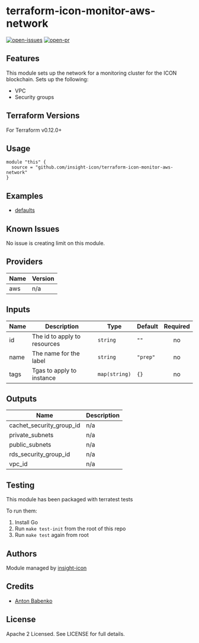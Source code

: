 # terraform-icon-monitor-aws-network

[![open-issues](https://img.shields.io/github/issues-raw/insight-icon/terraform-icon-monitor-aws-network?style=for-the-badge)](https://github.com/insight-icon/terraform-icon-monitor-aws-network/issues)
[![open-pr](https://img.shields.io/github/issues-pr-raw/insight-icon/terraform-icon-monitor-aws-network?style=for-the-badge)](https://github.com/insight-icon/terraform-icon-monitor-aws-network/pulls)

## Features

This module sets up the network for a monitoring cluster for the ICON blockchain. Sets up the following:

- VPC 
- Security groups 

## Terraform Versions

For Terraform v0.12.0+

## Usage

```hcl-terraform
module "this" {
  source = "github.com/insight-icon/terraform-icon-monitor-aws-network"
}
```
 
## Examples

- [defaults](https://github.com/insight-icon/terraform-icon-monitor-aws-network/tree/master/examples/defaults)

## Known  Issues
No issue is creating limit on this module.

<!-- BEGINNING OF PRE-COMMIT-TERRAFORM DOCS HOOK -->
## Providers

| Name | Version |
|------|---------|
| aws | n/a |

## Inputs

| Name | Description | Type | Default | Required |
|------|-------------|------|---------|:-----:|
| id | The id to apply to resources | `string` | `""` | no |
| name | The name for the label | `string` | `"prep"` | no |
| tags | Tgas to apply to instance | `map(string)` | `{}` | no |

## Outputs

| Name | Description |
|------|-------------|
| cachet\_security\_group\_id | n/a |
| private\_subnets | n/a |
| public\_subnets | n/a |
| rds\_security\_group\_id | n/a |
| vpc\_id | n/a |

<!-- END OF PRE-COMMIT-TERRAFORM DOCS HOOK -->

## Testing
This module has been packaged with terratest tests

To run them:

1. Install Go
2. Run `make test-init` from the root of this repo
3. Run `make test` again from root

## Authors

Module managed by [insight-icon](https://github.com/insight-icon)

## Credits

- [Anton Babenko](https://github.com/antonbabenko)

## License

Apache 2 Licensed. See LICENSE for full details.